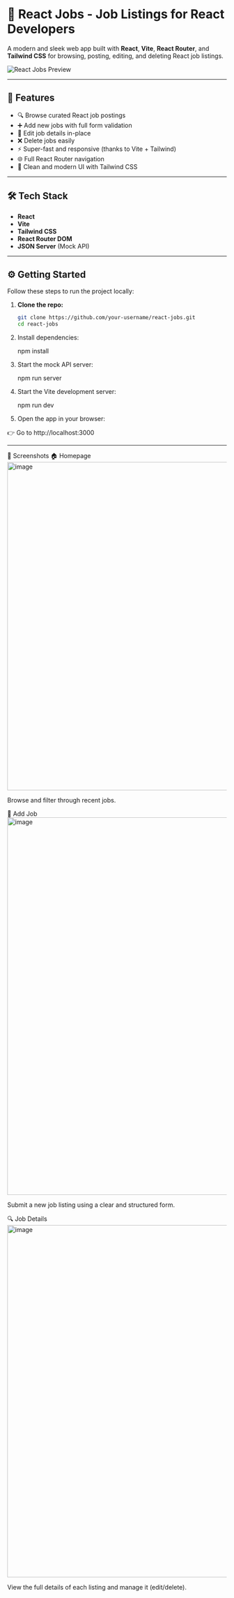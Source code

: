 # 🚀 React Jobs - Job Listings for React Developers

A modern and sleek web app built with **React**, **Vite**, **React Router**, and **Tailwind CSS** for browsing, posting, editing, and deleting React job listings.

![React Jobs Preview](./screenshots/preview.png)

---

## 🌟 Features

- 🔍 Browse curated React job postings  
- ➕ Add new jobs with full form validation  
- 📝 Edit job details in-place  
- ❌ Delete jobs easily  
- ⚡ Super-fast and responsive (thanks to Vite + Tailwind)  
- 🌐 Full React Router navigation  
- 🎨 Clean and modern UI with Tailwind CSS

---

## 🛠️ Tech Stack

- **React**
- **Vite**
- **Tailwind CSS**
- **React Router DOM**
- **JSON Server** (Mock API)

---

## ⚙️ Getting Started

Follow these steps to run the project locally:

1. **Clone the repo:**

   ```bash
   git clone https://github.com/your-username/react-jobs.git
   cd react-jobs
2. Install dependencies:

    npm install

3. Start the mock API server:

    npm run server

4. Start the Vite development server:

    npm run dev

5. Open the app in your browser:

👉 Go to http://localhost:3000

---

📸 Screenshots
🏠 Homepage
<img width="980" height="752" alt="image" src="https://github.com/user-attachments/assets/30ff7aff-5ca7-4f10-9a18-6e8c8ae468f0" />

Browse and filter through recent jobs.

📝 Add Job
<img width="781" height="865" alt="image" src="https://github.com/user-attachments/assets/6448d95a-ad9b-439b-a808-e1cb3bc77841" />

Submit a new job listing using a clear and structured form.

🔍 Job Details
<img width="951" height="807" alt="image" src="https://github.com/user-attachments/assets/b00973ec-754f-47fc-a559-94d1599e6bab" />

View the full details of each listing and manage it (edit/delete).
